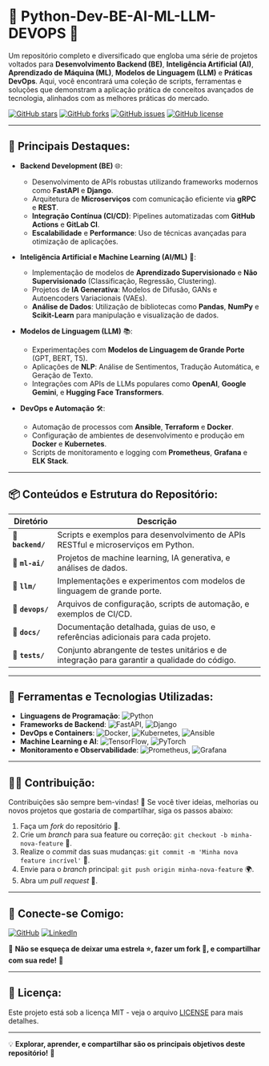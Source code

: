 # 🐍 **Python-Dev-BE-AI-ML-LLM-DEVOPS** 🚀

Um repositório completo e diversificado que engloba uma série de projetos voltados para **Desenvolvimento Backend (BE)**, **Inteligência Artificial (AI)**, **Aprendizado de Máquina (ML)**, **Modelos de Linguagem (LLM)** e **Práticas DevOps**. Aqui, você encontrará uma coleção de scripts, ferramentas e soluções que demonstram a aplicação prática de conceitos avançados de tecnologia, alinhados com as melhores práticas do mercado. 

[![GitHub stars](https://img.shields.io/github/stars/seu-repositorio?style=flat&logo=github&color=yellow)](https://github.com/seu-repositorio/stargazers)
[![GitHub forks](https://img.shields.io/github/forks/seu-repositorio?style=flat&logo=github&color=lightblue)](https://github.com/seu-repositorio/network)
[![GitHub issues](https://img.shields.io/github/issues/seu-repositorio?style=flat&logo=github&color=orange)](https://github.com/seu-repositorio/issues)
[![GitHub license](https://img.shields.io/github/license/seu-repositorio?style=flat&logo=github&color=green)](https://github.com/seu-repositorio/blob/main/LICENSE)

---

## 🎯 **Principais Destaques**:

- **Backend Development (BE)** 🌐: 
  - Desenvolvimento de APIs robustas utilizando frameworks modernos como **FastAPI** e **Django**.
  - Arquitetura de **Microserviços** com comunicação eficiente via **gRPC** e **REST**.
  - **Integração Contínua (CI/CD)**: Pipelines automatizadas com **GitHub Actions** e **GitLab CI**.
  - **Escalabilidade** e **Performance**: Uso de técnicas avançadas para otimização de aplicações.

- **Inteligência Artificial e Machine Learning (AI/ML)** 🤖: 
  - Implementação de modelos de **Aprendizado Supervisionado** e **Não Supervisionado** (Classificação, Regressão, Clustering).
  - Projetos de **IA Generativa**: Modelos de Difusão, GANs e Autoencoders Variacionais (VAEs).
  - **Análise de Dados**: Utilização de bibliotecas como **Pandas**, **NumPy** e **Scikit-Learn** para manipulação e visualização de dados.

- **Modelos de Linguagem (LLM)** 📚: 
  - Experimentações com **Modelos de Linguagem de Grande Porte** (GPT, BERT, T5).
  - Aplicações de **NLP**: Análise de Sentimentos, Tradução Automática, e Geração de Texto.
  - Integrações com APIs de LLMs populares como **OpenAI**, **Google Gemini**, e **Hugging Face Transformers**.

- **DevOps e Automação** 🛠️: 
  - Automação de processos com **Ansible**, **Terraform** e **Docker**.
  - Configuração de ambientes de desenvolvimento e produção em **Docker** e **Kubernetes**.
  - Scripts de monitoramento e logging com **Prometheus**, **Grafana** e **ELK Stack**.

---

## 📦 **Conteúdos e Estrutura do Repositório**:

| Diretório          | Descrição                                                                                   |
|--------------------|---------------------------------------------------------------------------------------------|
| 📂 **`backend/`**  | Scripts e exemplos para desenvolvimento de APIs RESTful e microserviços em Python.           |
| 📂 **`ml-ai/`**    | Projetos de machine learning, IA generativa, e análises de dados.                           |
| 📂 **`llm/`**      | Implementações e experimentos com modelos de linguagem de grande porte.                     |
| 📂 **`devops/`**   | Arquivos de configuração, scripts de automação, e exemplos de CI/CD.                        |
| 📂 **`docs/`**     | Documentação detalhada, guias de uso, e referências adicionais para cada projeto.            |
| 📂 **`tests/`**    | Conjunto abrangente de testes unitários e de integração para garantir a qualidade do código. |

---

## 🧰 **Ferramentas e Tecnologias Utilizadas**:

- **Linguagens de Programação**: ![Python](https://img.shields.io/badge/-Python-3776AB?logo=python&logoColor=white) 
- **Frameworks de Backend**: ![FastAPI](https://img.shields.io/badge/-FastAPI-009688?logo=fastapi&logoColor=white), ![Django](https://img.shields.io/badge/-Django-092E20?logo=django&logoColor=white)
- **DevOps e Containers**: ![Docker](https://img.shields.io/badge/-Docker-2496ED?logo=docker&logoColor=white), ![Kubernetes](https://img.shields.io/badge/-Kubernetes-326CE5?logo=kubernetes&logoColor=white), ![Ansible](https://img.shields.io/badge/-Ansible-EE0000?logo=ansible&logoColor=white)
- **Machine Learning e AI**: ![TensorFlow](https://img.shields.io/badge/-TensorFlow-FF6F00?logo=tensorflow&logoColor=white), ![PyTorch](https://img.shields.io/badge/-PyTorch-EE4C2C?logo=pytorch&logoColor=white)
- **Monitoramento e Observabilidade**: ![Prometheus](https://img.shields.io/badge/-Prometheus-E6522C?logo=prometheus&logoColor=white), ![Grafana](https://img.shields.io/badge/-Grafana-F46800?logo=grafana&logoColor=white)

---

## 🧑‍💻 **Contribuição**:

Contribuições são sempre bem-vindas! 🎉 Se você tiver ideias, melhorias ou novos projetos que gostaria de compartilhar, siga os passos abaixo:

1. Faça um _fork_ do repositório 🍴.
2. Crie um _branch_ para sua feature ou correção: `git checkout -b minha-nova-feature` 🚀.
3. Realize o _commit_ das suas mudanças: `git commit -m 'Minha nova feature incrível'` 📝.
4. Envie para o _branch_ principal: `git push origin minha-nova-feature` 🌍.
5. Abra um _pull request_ 🎁.

---

## 🔗 **Conecte-se Comigo**:

[![GitHub](https://img.shields.io/badge/GitHub-Elias%20Andrade-181717?style=flat-square&logo=github)](https://github.com/seu-perfil)
[![LinkedIn](https://img.shields.io/badge/LinkedIn-Elias%20Andrade-0A66C2?style=flat-square&logo=linkedin)](https://linkedin.com/in/seu-perfil)

🌟 **Não se esqueça de deixar uma estrela ⭐, fazer um fork 🍴, e compartilhar com sua rede!** 🌟

---

## 📄 **Licença**:

Este projeto está sob a licença MIT - veja o arquivo [LICENSE](./LICENSE) para mais detalhes.

---

💡 **Explorar, aprender, e compartilhar são os principais objetivos deste repositório!** 🚀
